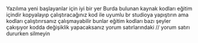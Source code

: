 Yazılıma yeni başlayanlar için iyi bir yer
Burda bulunan kaynak kodları eğitim içindir kopyalayıp çalıştıracağınız kod ile uyumlu br studioya yapıştırın
ama kodları çalıştırırsanız çalışmayabilir bunlar eğitim kodları bazı şeyler çakışıyor
kodda değişiklik yapacaksanız yorum satırlarındaki // yorum satırı dururken silmeyin
